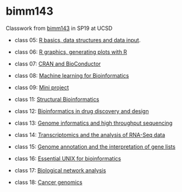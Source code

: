 # bimm143

Classwork from [bimm143](https://bioboot.github.io/bimm143_S19/) in SP19 at UCSD 

- class 05: [R basics, data structures and data input](https://github.com/FlyingFanstastica/bimm143/blob/master/class05/class05/class05.md).

- class 06: [R graphics, generating plots with R](https://github.com/FlyingFanstastica/bimm143/blob/master/class06/class06.md)

- class 07: [CRAN and BioConductor ](https://github.com/FlyingFanstastica/bimm143/tree/master/class07)

- class 08: [Machine learning for Bioinformatics](https://github.com/FlyingFanstastica/bimm143/tree/master/class08)

- class 09: [Mini project](https://github.com/FlyingFanstastica/bimm143/tree/master/class09)

- class 11: [Structural Bioinformatics](https://github.com/FlyingFanstastica/bimm143/tree/master/class11)

- class 12: [Bioinformatics in drug discovery and design](https://github.com/FlyingFanstastica/bimm143/tree/master/class12)

- class 13: [Genome informatics and high throughput sequencing](https://github.com/FlyingFanstastica/bimm143/tree/master/class13)

- class 14: [Transcriptomics and the analysis of RNA-Seq data](https://github.com/FlyingFanstastica/bimm143/tree/master/class14)

- class 15: [Genome annotation and the interpretation of gene lists](https://github.com/FlyingFanstastica/bimm143/tree/master/class15)

- class 16: [Essential UNIX for bioinformatics](https://github.com/FlyingFanstastica/bimm143/tree/master/class16)

- class 17: [Biological network analysis ]()

- class 18: [Cancer genomics](https://github.com/FlyingFanstastica/bimm143/blob/master/class18/class18.md)
